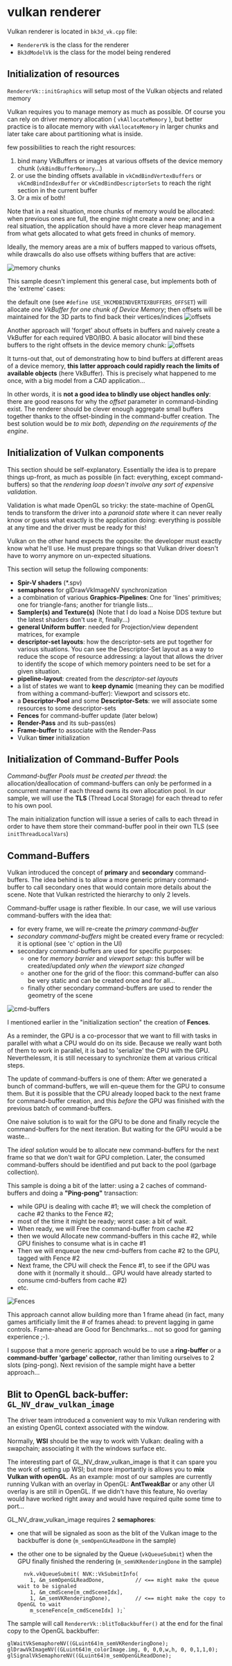 # vulkan renderer
Vulkan renderer is located in `bk3d_vk.cpp` file:

- `RendererVk` is the class for the renderer
- `Bk3dModelVk` is the class for the model being rendered

## Initialization of resources

`RendererVk::initGraphics` will setup most of the Vulkan objects and related memory

Vulkan requires you to manage memory as much as possible. Of course you can rely on driver memory allocation ( `vkAllocateMemory` ), but better practice is to allocate memory with `vkAllocateMemory` in larger chunks and later take care about partitioning what is inside.

few possibilities to reach the right resources:

1. bind many VkBuffers or images at various offsets of the device memory chunk (`vkBindBufferMemory`...)
2. or use the binding offsets available in `vkCmdBindVertexBuffers` or `vkCmdBindIndexBuffer` or `vkCmdBindDescriptorSets` to reach the right section in the current buffer
3. Or a mix of both!

Note that in a real situation, more chunks of memory would be allocated: when previous ones are full, the engine might create a new one; and in a real situation, the application should have a more clever heap management from what gets allocated to what gets freed in chunks of memory.  

Ideally, the memory areas are a mix of buffers mapped to various offsets, while drawcalls do also use offsets withing buffers that are active:

![memory chunks](https://github.com/nvpro-samples/gl_vk_bk3dthreaded/blob/master/doc/Memory_chunks.JPG)

This sample doesn't implement this general case, but implements both of the 'extreme' cases:

the default one (see `#define USE_VKCMDBINDVERTEXBUFFERS_OFFSET`) will allocate *one VkBuffer for one chunk of Device Memory*; then offsets will be maintained for the 3D parts to find back their vertices/indices
![offsets](https://github.com/nvpro-samples/gl_vk_bk3dthreaded/blob/master/doc/offsets.JPG)

Another approach will 'forget' about offsets in buffers and naively create a VkBuffer for each required VBO/IBO. A basic allocator will bind these buffers to the right offsets in the device memory chunk: 
![offsets](https://github.com/nvpro-samples/gl_vk_bk3dthreaded/blob/master/doc/vkbuffers.JPG)

It turns-out that, out of demonstrating how to bind buffers at different areas of a device memory, **this latter approach could rapidly reach the limits of available objects** (here VkBuffer). This is precisely what happened to me once, with a big model from a CAD application...

In other words, it is **not a good idea to blindly use object handles only**: there are good reasons for why the *offset* parameter in command-binding exist. The renderer should be clever enough aggregate small buffers together thanks to the offset-binding in the command-buffer creation. The best solution would be *to mix both, depending on the requirements of the engine*.

## Initialization of Vulkan components
This section should be self-explanatory. Essentially the idea is to prepare things up-front, as much as possible (in fact: everything, except command-buffers) so that the *rendering loop doesn't involve any sort of expensive validation*. 

Validation is what made OpenGL so tricky: the state-machine of OpenGL tends to transform the driver into a *paranoid state* where it can never really know or guess what exactly is the application doing: everything is possible at any time and the driver must be ready for this!

Vulkan on the other hand expects the opposite: the developer must exactly know what he'll use. He must prepare things so that Vulkan driver doesn't have to worry anymore on un-expected situations.

This section will setup the following components:

- **Spir-V shaders** (*.spv)
- **semaphores** for glDrawVkImageNV synchronization
- a combination of various **Graphics-Pipelines**: One for 'lines' primitives; one for triangle-fans; another for triangle lists...
- **Sampler(s) and Texture(s)** (Note that I do load a Noise DDS texture but the latest shaders don't use it, finally...) 
- **general Uniform buffer**: needed for Projection/view dependent matrices, for example
- **descriptor-set layouts**: how the descriptor-sets are put together for various situations. You can see the Descriptor-Set layout as a way to reduce the scope of resource addressing: a layout that allows the driver to identify the scope of which memory pointers need to be set for a given situation.
- **pipeline-layout**: created from the *descriptor-set layouts*
- a list of states we want to **keep dynamic** (meaning they can be modified from withing a command-buffer): Viewport and scissors etc.
-  a **Descriptor-Pool** and some **Descriptor-Sets**: we will associate some resources to some descriptor-sets
-  **Fences** for command-buffer update (later below)
-  **Render-Pass** and its sub-pass(es)
-  **Frame-buffer** to associate with the Render-Pass 
-  Vulkan **timer** initialization

## Initialization of Command-Buffer Pools
*Command-buffer Pools must be created per thread*: the allocation/deallocation of command-buffers can only be performed in a concurrent manner if each thread owns its own allocation pool. In our sample, we will use the **TLS** (Thread Local Storage) for each thread to refer to his own pool.

The main initialization function will issue a series of calls to each thread in order to have them store their command-buffer pool in their own TLS (see `initThreadLocalVars`)

## Command-Buffers
Vulkan introduced the concept of **primary** and **secondary** command-buffers. The idea behind is to allow a more generic primary command-buffer to call secondary ones that would contain more details about the scene. Note that Vulkan restricted the hierarchy to only 2 levels.

Command-buffer usage is rather flexible. In our case, we will use various command-buffers with the idea that:

- for every frame, we will re-create the *primary command-buffer*
- *secondary command-buffers* might be created every frame or recycled: it is optional (see 'c' option in the UI)
- secondary command-buffers are used for specific purposes: 
	- one for *memory barrier* and *viewport setup*: this buffer will be created/updated *only when the viewport size changed*
	- another one for the grid of the floor: this command-buffer can also be very static and can be created once and for all...
	- finally other secondary command-buffers are used to render the geometry of the scene

![cmd-buffers](https://github.com/nvpro-samples/gl_vk_bk3dthreaded/blob/master/doc/cmd-buffers.JPG)
 
I mentioned earlier in the "initialization section" the creation of **Fences**.

As a reminder, the GPU is a co-processor that we want to fill with tasks in parallel with what a CPU would do on its side. Because we really want both of them to work in parallel, it is bad to 'serialize' the CPU with the GPU. Neverthelessm, it is still necessary to synchronize them at various critical steps.

The update of command-buffers is one of them: After we generated a bunch of command-buffers, we will en-queue them for the GPU to consume them. But it is possible that the CPU already looped back to the next frame for command-buffer creation, and this *before* the GPU was finished with the previous batch of command-buffers.

One naive solution is to wait for the GPU to be done and finally recycle the command-buffers for the next iteration. But waiting for the GPU would a be waste...

The *ideal solution* would be to allocate new command-buffers for the next frame so that we don't wait for GPU completion. Later, the consumed command-buffers should be identified and put back to the pool (garbage collection).

This sample is doing a bit of the latter: using a 2 caches of command-buffers and doing a **"Ping-pong"** transaction: 

- while GPU is dealing with cache #1; we will check the completion of cache #2 thanks to the Fence #2;
- most of the time it might be ready; worst case: a bit of wait.
- When ready, we will Free the command-buffer from cache #2
- then we would Allocate new command-buffers in this cache #2, while GPU finishes to consume what is in cache #1
- Then we will enqueue the new cmd-buffers from cache #2 to the GPU, tagged with Fence #2
- Next frame, the CPU will check the Fence #1, to see if the GPU was done with it (normally it should... GPU would have already started to consume cmd-buffers from cache #2)
- etc.

![Fences](https://github.com/nvpro-samples/gl_vk_bk3dthreaded/blob/master/doc/Fences.JPG)

This approach cannot allow building more than 1 frame ahead (in fact, many games artificially limit the # of frames ahead: to prevent lagging in game controls. Frame-ahead are Good for Benchmarks... not so good for gaming experience ;-). 

I suppose that a more generic approach would be to use a **ring-buffer** or a **command-buffer 'garbage' collector**, rather than limiting ourselves to 2 slots (ping-pong). Next revision of the sample might have a better approach...

## Blit to OpenGL back-buffer: `GL_NV_draw_vulkan_image`

The driver team introduced a convenient way to mix Vulkan rendering with an existing OpenGL context associated with the window.

Normally, **WSI** should be the way to work with Vulkan: dealing with a swapchain; associating it with the windows surface etc.

The interesting part of GL_NV_draw_vulkan_image is that it can spare you the work of setting up WSI; but more importantly is allows you to **mix Vulkan with openGL**. As an example: most of our samples are currently running Vulkan with an overlay in OpenGL: **AntTweakBar** or any other UI overlay is are still in OpenGL. If we didn't have this feature, No overlay would have worked right away and would have required quite some time to port...

GL_NV_draw_vulkan_image requires 2 **semaphores**:

- one that will be signaled as soon as the blit of the Vulkan image to the backbuffer is done (`m_semOpenGLReadDone` in the sample)
- the other one to be signaled by the Queue (`vkQueueSubmit`) when the GPU finally finished the rendering (`m_semVKRenderingDone` in the sample)

    	nvk.vkQueueSubmit( NVK::VkSubmitInfo(
    	  1, &m_semOpenGLReadDone,			// <== might make the queue wait to be signaled
    	  1, &m_cmdScene[m_cmdSceneIdx],
    	  1, &m_semVKRenderingDone),		// <== might make the copy to OpenGL to wait
    	  m_sceneFence[m_cmdSceneIdx] );`

The sample will call `RendererVk::blitToBackbuffer()` at the end for the final copy to the OpenGL backbuffer:

    glWaitVkSemaphoreNV((GLuint64)m_semVKRenderingDone);
    glDrawVkImageNV((GLuint64)m_colorImage.img, 0, 0,0,w,h, 0, 0,1,1,0);
    glSignalVkSemaphoreNV((GLuint64)m_semOpenGLReadDone);
